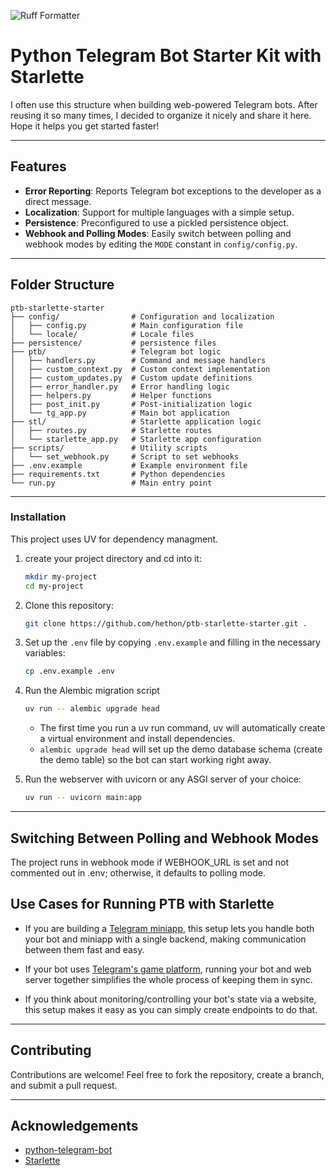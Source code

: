 ![Ruff Formatter](https://img.shields.io/badge/style-ruff-000000.svg?logo=python&logoColor=white)


# Python Telegram Bot Starter Kit with Starlette

I often use this structure when building web-powered Telegram bots. After reusing it so many times, I decided to organize it nicely and share it here. Hope it helps you get started faster!

---
## Features

- **Error Reporting**: Reports Telegram bot exceptions to the developer as a direct message.
- **Localization**: Support for multiple languages with a simple setup.
- **Persistence**: Preconfigured to use a pickled persistence object.
- **Webhook and Polling Modes**: Easily switch between polling and webhook modes by editing the `MODE` constant in `config/config.py`.

---

## Folder Structure

```
ptb-starlette-starter
├── config/                # Configuration and localization
│   ├── config.py          # Main configuration file
│   └── locale/            # Locale files
├── persistence/           # persistence files
├── ptb/                   # Telegram bot logic
│   ├── handlers.py        # Command and message handlers
│   ├── custom_context.py  # Custom context implementation
│   ├── custom_updates.py  # Custom update definitions
│   ├── error_handler.py   # Error handling logic
│   ├── helpers.py         # Helper functions
│   ├── post_init.py       # Post-initialization logic
│   └── tg_app.py          # Main bot application
├── stl/                   # Starlette application logic
│   ├── routes.py          # Starlette routes
│   └── starlette_app.py   # Starlette app configuration
├── scripts/               # Utility scripts
│   └── set_webhook.py     # Script to set webhooks
├── .env.example           # Example environment file
├── requirements.txt       # Python dependencies
└── run.py                 # Main entry point
```

---

### Installation

This project uses UV for dependency managment.

1. create your project directory and cd into it:
   ```bash
   mkdir my-project
   cd my-project
   ```

2. Clone this repository:
   ```bash
   git clone https://github.com/hethon/ptb-starlette-starter.git .
   ```

3. Set up the `.env` file by copying `.env.example` and filling in the necessary variables:
   ```bash
   cp .env.example .env
   ```

4. Run the Alembic migration script
   ```bash
   uv run -- alembic upgrade head
   ```

   - The first time you run a uv run command, uv will automatically create a virtual environment and install dependencies.
   - `alembic upgrade head` will set up the demo database schema (create the demo table) so the bot can start working right away.

5. Run the webserver with uvicorn or any ASGI server of your choice:
   ```bash
   uv run -- uvicorn main:app
   ```

---

## Switching Between Polling and Webhook Modes

The project runs in webhook mode if WEBHOOK_URL is set and not commented out in .env; otherwise, it defaults to polling mode.

## Use Cases for Running PTB with Starlette

- If you are building a [Telegram miniapp](https://core.telegram.org/bots/webapps), this setup lets you handle both your bot and miniapp with a single backend, making communication between them fast and easy.

- If your bot uses [Telegram's game platform](https://core.telegram.org/bots/games), running your bot and web server together simplifies the whole process of keeping them in sync.

- If you think about monitoring/controlling your bot's state via a website, this setup makes it easy as you can simply create endpoints to do that.

---

## Contributing

Contributions are welcome! Feel free to fork the repository, create a branch, and submit a pull request.

---

## Acknowledgements

- [python-telegram-bot](https://github.com/python-telegram-bot/python-telegram-bot)
- [Starlette](https://github.com/encode/starlette)
